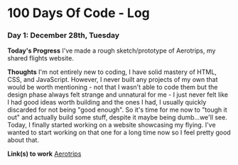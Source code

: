 # 100 Days Of Code - Log

### Day 1: December 28th, Tuesday

**Today's Progress**
I've made a rough sketch/prototype of Aerotrips, my shared flights website.

**Thoughts**
I'm not entirely new to coding, I have solid mastery of HTML, CSS, and JavaScript. However, I never built any projects of my own that would be worth mentioning - not that I wasn't able to code them but the design phase always felt strange and unnatural for me - I just never felt like I had good ideas worth building and the ones I had, I usually quickly discarded for not being "good enough". So it's time for me now to "tough it out" and actually build some stuff, despite it maybe being dumb...we'll see. Today, I finally started working on a website showcasing my flying. I've wanted to start working on that one for a long time now so I feel pretty good about that.

**Link(s) to work**
[Aerotrips](https://github.com/tomascap-cz/aerotrips)
